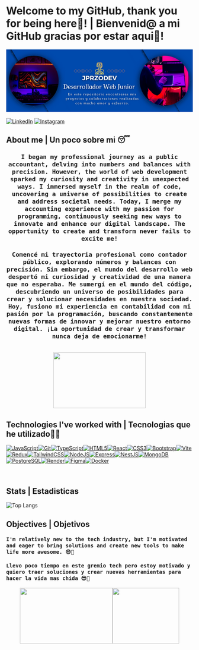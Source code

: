 # Welcome to my GitHub, thank you for being here💖! | Bienvenid@ a mi GitHub gracias por estar aqui💖!

![Banner de JPRZO](banner.png)

[![LinkedIn](https://img.shields.io/badge/linkedin-%230077B5.svg?style=for-the-badge&logo=linkedin&logoColor=white)]((https://www.linkedin.com/in/juan-pablo-rueda-zuluaga-40b34b217/)) [![Instagram](https://img.shields.io/badge/Instagram-%23E4405F.svg?style=for-the-badge&logo=Instagram&logoColor=white)](https://www.instagram.com/paporz/)

## About me | Un poco sobre mi 😴
<div align="center" >
<h3><samp>I began my professional journey as a public accountant, delving into numbers and balances with precision. However, the world of web development sparked my curiosity and creativity in unexpected ways. I immersed myself in the realm of code, uncovering a universe of possibilities to create and address societal needs. Today, I merge my accounting experience with my passion for programming, continuously seeking new ways to innovate and enhance our digital landscape. The opportunity to create and transform never fails to excite me!</samp></h4>

<h3><samp>Comencé mi trayectoria profesional como contador público, explorando números y balances con precisión. Sin embargo, el mundo del desarrollo web despertó mi curiosidad y creatividad de una manera que no esperaba. Me sumergí en el mundo del código, descubriendo un universo de posibilidades para crear y solucionar necesidades en nuestra sociedad. Hoy, fusiono mi experiencia en contabilidad con mi pasión por la programación, buscando constantemente nuevas formas de innovar y mejorar nuestro entorno digital. ¡La oportunidad de crear y transformar nunca deja de emocionarme!</samp></h4><br>
<img src="https://media.giphy.com/media/v1.Y2lkPTc5MGI3NjExeWZlcGw1Ymh2MHppd2l1dmp6YXVqcHh4azVxazlnazI2dWczcXo5eiZlcD12MV9pbnRlcm5hbF9naWZfYnlfaWQmY3Q9Zw/ohT97gdpR40vK/giphy.gif" width="250" height="150">
</div>



## Technologies I've worked with | Tecnologias que he utilizado👨‍💻

<p align="left">
<a href="https://developer.mozilla.org/en-US/docs/Web/JavaScript" target="_blank" rel="noreferrer"><img src="https://raw.githubusercontent.com/danielcranney/readme-generator/main/public/icons/skills/javascript-colored.svg" width="36" height="36" alt="JavaScript" /></a><a href="https://git-scm.com/" target="_blank" rel="noreferrer"><img src="https://raw.githubusercontent.com/danielcranney/readme-generator/main/public/icons/skills/git-colored.svg" width="36" height="36" alt="Git" /></a><a href="https://www.typescriptlang.org/" target="_blank" rel="noreferrer"><img src="https://raw.githubusercontent.com/danielcranney/readme-generator/main/public/icons/skills/typescript-colored.svg" width="36" height="36" alt="TypeScript" /></a><a href="https://developer.mozilla.org/en-US/docs/Glossary/HTML5" target="_blank" rel="noreferrer"><img src="https://raw.githubusercontent.com/danielcranney/readme-generator/main/public/icons/skills/html5-colored.svg" width="36" height="36" alt="HTML5" /></a><a href="https://reactjs.org/" target="_blank" rel="noreferrer"><img src="https://raw.githubusercontent.com/danielcranney/readme-generator/main/public/icons/skills/react-colored.svg" width="36" height="36" alt="React" /></a><a href="https://www.w3.org/TR/CSS/#css" target="_blank" rel="noreferrer"><img src="https://raw.githubusercontent.com/danielcranney/readme-generator/main/public/icons/skills/css3-colored.svg" width="36" height="36" alt="CSS3" /></a><a href="https://getbootstrap.com/" target="_blank" rel="noreferrer"><img src="https://raw.githubusercontent.com/danielcranney/readme-generator/main/public/icons/skills/bootstrap-colored.svg" width="36" height="36" alt="Bootstrap" /></a><a href="https://vitejs.dev/" target="_blank" rel="noreferrer"><img src="https://raw.githubusercontent.com/danielcranney/readme-generator/main/public/icons/skills/vite-colored.svg" width="36" height="36" alt="Vite" /></a><a href="https://redux.js.org/" target="_blank" rel="noreferrer"><img src="https://raw.githubusercontent.com/danielcranney/readme-generator/main/public/icons/skills/redux-colored.svg" width="36" height="36" alt="Redux" /></a><a href="https://tailwindcss.com/" target="_blank" rel="noreferrer"><img src="https://raw.githubusercontent.com/danielcranney/readme-generator/main/public/icons/skills/tailwindcss-colored.svg" width="36" height="36" alt="TailwindCSS" /></a><a href="https://nodejs.org/en/" target="_blank" rel="noreferrer"><img src="https://raw.githubusercontent.com/danielcranney/readme-generator/main/public/icons/skills/nodejs-colored.svg" width="36" height="36" alt="NodeJS" /></a><a href="https://expressjs.com/" target="_blank" rel="noreferrer"><img src="https://raw.githubusercontent.com/danielcranney/readme-generator/main/public/icons/skills/express-colored.svg" width="36" height="36" alt="Express" /></a><a href="https://docs.nestjs.com/" target="_blank" rel="noreferrer"><img src="https://raw.githubusercontent.com/danielcranney/readme-generator/main/public/icons/skills/nestjs-colored.svg" width="36" height="36" alt="NestJS" /></a><a href="https://www.mongodb.com/" target="_blank" rel="noreferrer"><img src="https://raw.githubusercontent.com/danielcranney/readme-generator/main/public/icons/skills/mongodb-colored.svg" width="36" height="36" alt="MongoDB" /></a><a href="https://www.postgresql.org/" target="_blank" rel="noreferrer"><img src="https://raw.githubusercontent.com/danielcranney/readme-generator/main/public/icons/skills/postgresql-colored.svg" width="36" height="36" alt="PostgreSQL" /></a><a href="https://render.com/" target="_blank" rel="noreferrer"><img src="https://raw.githubusercontent.com/danielcranney/readme-generator/main/public/icons/skills/render-colored.svg" width="36" height="36" alt="Render" /></a><a href="https://www.figma.com/" target="_blank" rel="noreferrer"><img src="https://raw.githubusercontent.com/danielcranney/readme-generator/main/public/icons/skills/figma-colored.svg" width="36" height="36" alt="Figma" /></a><a href="https://www.docker.com/" target="_blank" rel="noreferrer"><img src="https://raw.githubusercontent.com/danielcranney/readme-generator/main/public/icons/skills/docker-colored.svg" width="36" height="36" alt="Docker" /></a>
</p><br>

## Stats | Estadisticas 
![Top Langs](https://github-readme-stats.vercel.app/api/top-langs/?username=JPRuedaZ&layout=compact)

## Objectives | Objetivos
<div>
<h4 align="start"><samp>I'm relatively new to the tech industry, but I'm motivated and eager to bring solutions and create new tools to make life more awesome. 😎🤩</samp></h4>

<h4 align="start"><samp>Llevo poco tiempo en este gremio tech pero estoy motivado y quiero traer soluciones y crear nuevas herramientas para hacer la vida mas chida 😎🤩</samp></h4>
<div align="center">
<img src="https://media.giphy.com/media/v1.Y2lkPTc5MGI3NjExazJsbWdpZTh6d3EwNDR6NngyanN3bmR0MHN4bWN3NjhhdXVqN21lYSZlcD12MV9pbnRlcm5hbF9naWZfYnlfaWQmY3Q9cw/SHjOSDkKZ18qOHA5B5/giphy.gif" width="250" height="150" frameBorder="0" class="giphy-embed" allowFullScreen><img src="https://media.giphy.com/media/v1.Y2lkPTc5MGI3NjExMm1ubmd6bWNyN2dwOXY0NWRuNDlvMG5sa25qdDdqa243dmY0MmV0ZSZlcD12MV9pbnRlcm5hbF9naWZfYnlfaWQmY3Q9Zw/yeE6B8nEKcTMWWvBzD/giphy.gif" width="180" height="150" frameBorder="0" class="giphy-embed" allowFullScreen>
</div>
</div>
